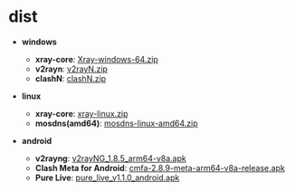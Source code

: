 # dist
- **windows**
	- **xray-core**: [Xray-windows-64.zip](https://api.azzb.club/https://github.com/XTLS/Xray-core/releases/latest/download/Xray-windows-64.zip)
	- **v2rayn**: [v2rayN.zip](https://api.azzb.club/https://github.com/2dust/v2rayN/releases/latest/download/v2rayN.zip)
	- **clashN**: [clashN.zip](https://api.azzb.club/https://github.com/2dust/clashN/releases/latest/download/clashN.zip)

- **linux**
	- **xray-core**: [xray-linux.zip](https://api.azzb.club/https://github.com/XTLS/Xray-core/releases/latest/download/xray-linux.zip)
	- **mosdns(amd64)**: [mosdns-linux-amd64.zip](https://api.azzb.club/https://github.com/IrineSistiana/mosdns/releases/latest/download/mosdns-linux-amd64.zip)

- **android**
	- **v2rayng**: [v2rayNG_1.8.5_arm64-v8a.apk](https://api.azzb.club/https://github.com/2dust/v2rayNG/releases/latest/download/v2rayNG_1.8.5_arm64-v8a.apk)
	- **Clash Meta for Android**: [cmfa-2.8.9-meta-arm64-v8a-release.apk](https://api.azzb.club/https://github.com/MetaCubeX/ClashMetaForAndroid/releases/latest/download/cmfa-2.8.9-meta-arm64-v8a-release.apk)
	- **Pure Live**: [pure_live_v1.1.0_android.apk](https://api.azzb.club/https://github.com/Jackiu1997/pure_live/releases/latest/download/pure_live_v1.1.0_android.apk)
